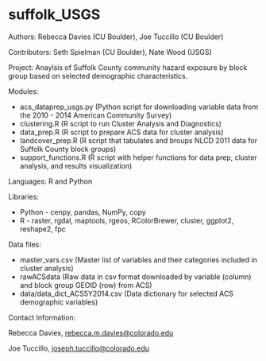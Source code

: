 # suffolk_USGS

Authors: Rebecca Davies (CU Boulder), Joe Tuccillo (CU Boulder)

Contributors: Seth Spielman (CU Boulder), Nate Wood (USGS)

Project: Anaylsis of Suffolk County community hazard exposure by block group based on selected demographic characteristics.

Modules:
- acs_dataprep_usgs.py (Python script for downloading variable data from the 2010 - 2014 American Community Survey)
- clustering.R (R script to run Cluster Analysis and Diagnostics)
- data_prep.R (R script to prepare ACS data for cluster analysis)
- landcover_prep.R (R script that tabulates and broups NLCD 2011 data for Suffolk County block groups)
- support_functions.R (R script with helper functions for data prep, cluster analysis, and results visualization)

Languages: R and Python

Libraries: 
- Python - cenpy, pandas, NumPy, copy
- R - raster, rgdal, maptools, rgeos, RColorBrewer, cluster, ggplot2, reshape2, fpc

Data files:

- master_vars.csv (Master list of variables and their categories included in cluster analysis)
- rawACSdata (Raw data in csv format downloaded by variable (column) and block group GEOID (row) from ACS) 
- data/data_dict_ACS5Y2014.csv (Data dictionary for selected ACS demographic variables)

Contact Information:

Rebecca Davies,
rebecca.m.davies@colorado.edu

Joe Tuccillo,
joseph.tuccillo@colorado.edu
